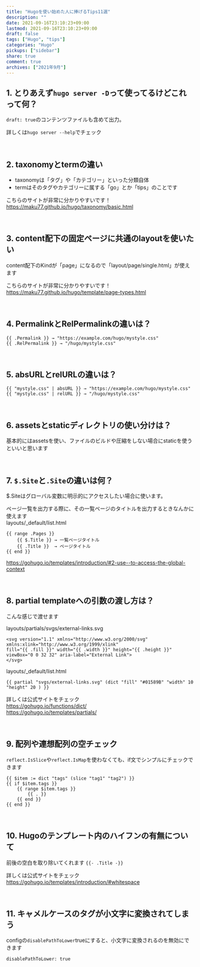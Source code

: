 ```yaml
---
title: "Hugoを使い始めた人に捧げるTips11選"
description: ""
date: 2021-09-16T23:10:23+09:00
lastmod: 2021-09-16T23:10:23+09:00
draft: false
tags: ["Hugo", "tips"]
categories: "Hugo"
pickups: ["sidebar"]
share: true
comment: true
archives: ["2021年9月"]
---
```



## 1. とりあえず`hugo server -D`って使ってるけどこれって何？
`draft: true`のコンテンツファイルも含めて出力。

詳しくは`hugo server --help`でチェック

<br>

## 2. taxonomyとtermの違い
- taxonomyは「タグ」や「カテゴリー」といった分類自体
- termはそのタグやカテゴリーに属する「go」とか「tips」のことです

こちらのサイトが非常に分かりやすいです！  
https://maku77.github.io/hugo/taxonomy/basic.html

<br>

## 3. content配下の固定ページに共通のlayoutを使いたい
content配下のKindが「page」になるので「layout/page/single.html」が使えます

こちらのサイトが非常に分かりやすいです！  
https://maku77.github.io/hugo/template/page-types.html

<br>

## 4. PermalinkとRelPermalinkの違いは？
```go-template
{{ .Permalink }} → "https://example.com/hugo/mystyle.css"  
{{ .RelPermalink }} → "/hugo/mystyle.css"
```

<br>

## 5. absURLとrelURLの違いは？
```go-template
{{ "mystyle.css" | absURL }} → "https://example.com/hugo/mystyle.css"
{{ "mystyle.css" | relURL }} → "/hugo/mystyle.css"
```

<br>

## 6. assetsとstaticディレクトリの使い分けは？
基本的にはassetsを使い、ファイルのビルドや圧縮をしない場合にstaticを使うといいと思います

<br>

## 7. `$.Site`と`.Site`の違いは何？
$.Siteはグローバル変数に明示的にアクセスしたい場合に使います。

ページ一覧を出力する際に、その一覧ページのタイトルを出力するときなんかに使えます  
layouts/_default/list.html
```go-template
{{ range .Pages }}
    {{ $.Title }} → 一覧ページタイトル
    {{ .Title }}  → ページタイトル
{{ end }}
```

https://gohugo.io/templates/introduction/#2-use--to-access-the-global-context

<br>

## 8. partial templateへの引数の渡し方は？
こんな感じで渡せます

layouts/partials/svgs/external-links.svg
```go-template
<svg version="1.1" xmlns="http://www.w3.org/2000/svg" xmlns:xlink="http://www.w3.org/1999/xlink" 
fill="{{ .fill }}" width="{{ .width }}" height="{{ .height }}" viewBox="0 0 32 32" aria-label="External Link">
</svg>
```

layouts/_default/list.html
```go-template
{{ partial "svgs/external-links.svg" (dict "fill" "#01589B" "width" 10 "height" 20 ) }}
```

詳しくは公式サイトをチェック  
https://gohugo.io/functions/dict/  
https://gohugo.io/templates/partials/

<br>

## 9. 配列や連想配列の空チェック
`reflect.IsSlice`や`reflect.IsMap`を使わなくても、if文でシンプルにチェックできます

```go-template
{{ $item := dict "tags" (slice "tag1" "tag2") }}
{{ if $item.tags }}
    {{ range $item.tags }}
        {{ . }}
    {{ end }}
{{ end }}
```

<br>

## 10. Hugoのテンプレート内のハイフンの有無について
前後の空白を取り除いてくれます
`{{- .Title -}}`

詳しくは公式サイトをチェック  
https://gohugo.io/templates/introduction/#whitespace

<br>

## 11. キャメルケースのタグが小文字に変換されてしまう
configの`disablePathToLower`trueにすると、小文字に変換されるのを無効にできます

```
disablePathToLower: true
```
